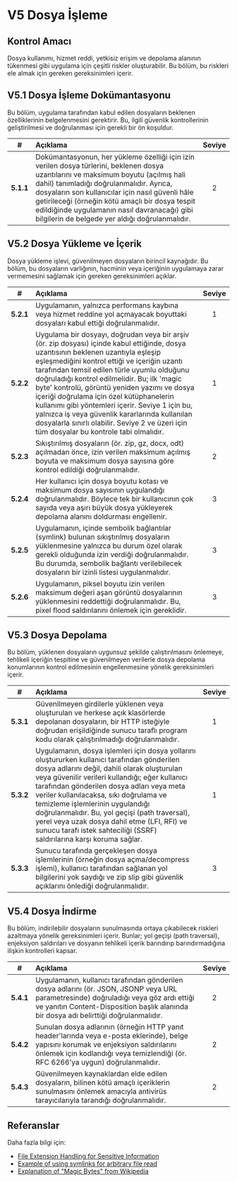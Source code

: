 # V5 Dosya İşleme

## Kontrol Amacı

Dosya kullanımı, hizmet reddi, yetkisiz erişim ve depolama alanının tükenmesi gibi uygulama için çeşitli riskler oluşturabilir. Bu bölüm, bu riskleri ele almak için gereken gereksinimleri içerir.

## V5.1 Dosya İşleme Dokümantasyonu

Bu bölüm, uygulama tarafından kabul edilen dosyaların beklenen özelliklerinin belgelenmesini gerektirir. Bu, ilgili güvenlik kontrollerinin geliştirilmesi ve doğrulanması için gerekli bir ön koşuldur.

| # | Açıklama | Seviye |
| :---: | :--- | :---: |
| **5.1.1** | Dokümantasyonun, her yükleme özelliği için izin verilen dosya türlerini, beklenen dosya uzantılarını ve maksimum boyutu (açılmış hali dahil) tanımladığı doğrulanmalıdır. Ayrıca, dosyaların son kullanıcılar için nasıl güvenli hâle getirileceği (örneğin kötü amaçlı bir dosya tespit edildiğinde uygulamanın nasıl davranacağı) gibi bilgilerin de belgede yer aldığı doğrulanmalıdır. | 2 |

## V5.2 Dosya Yükleme ve İçerik

Dosya yükleme işlevi, güvenilmeyen dosyaların birincil kaynağıdır. Bu bölüm, bu dosyaların varlığının, hacminin veya içeriğinin uygulamaya zarar vermemesini sağlamak için gereken gereksinimleri açıklar.

| # | Açıklama | Seviye |
| :---: | :--- | :---: |
| **5.2.1** | Uygulamanın, yalnızca performans kaybına veya hizmet reddine yol açmayacak boyuttaki dosyaları kabul ettiği doğrulanmalıdır. | 1 |
| **5.2.2** | Uygulama bir dosyayı, doğrudan veya bir arşiv (ör. zip dosyası) içinde kabul ettiğinde, dosya uzantısının beklenen uzantıyla eşleşip eşleşmediğini kontrol ettiği ve içeriğin uzantı tarafından temsil edilen türle uyumlu olduğunu doğruladığı kontrol edilmelidir. Bu; ilk 'magic byte' kontrolü, görüntü yeniden yazımı ve dosya içeriği doğrulama için özel kütüphanelerin kullanımı gibi yöntemleri içerir. Seviye 1 için bu, yalnızca iş veya güvenlik kararlarında kullanılan dosyalarla sınırlı olabilir. Seviye 2 ve üzeri için tüm dosyalar bu kontrole tabi olmalıdır. | 1 |
| **5.2.3** | Sıkıştırılmış dosyaların (ör. zip, gz, docx, odt) açılmadan önce, izin verilen maksimum açılmış boyuta ve maksimum dosya sayısına göre kontrol edildiği doğrulanmalıdır. | 2 |
| **5.2.4** | Her kullanıcı için dosya boyutu kotası ve maksimum dosya sayısının uygulandığı doğrulanmalıdır. Böylece tek bir kullanıcının çok sayıda veya aşırı büyük dosya yükleyerek depolama alanını doldurması engellenir. | 3 |
| **5.2.5** | Uygulamanın, içinde sembolik bağlantılar (symlink) bulunan sıkıştırılmış dosyaların yüklenmesine yalnızca bu durum özel olarak gerekli olduğunda izin verdiği doğrulanmalıdır. Bu durumda, sembolik bağlantı verilebilecek dosyaların bir izinli listesi uygulanmalıdır. | 3 |
| **5.2.6** | Uygulamanın, piksel boyutu izin verilen maksimum değeri aşan görüntü dosyalarının yüklenmesini reddettiği doğrulanmalıdır. Bu, pixel flood saldırılarını önlemek için gereklidir. | 3 |


## V5.3 Dosya Depolama

Bu bölüm, yüklenen dosyaların uygunsuz şekilde çalıştırılmasını önlemeye, tehlikeli içeriğin tespitine ve güvenilmeyen verilerle dosya depolama konumlarının kontrol edilmesinin engellenmesine yönelik gereksinimleri içerir.

| # | Açıklama | Seviye |
| :---: | :--- | :---: |
| **5.3.1** | Güvenilmeyen girdilerle yüklenen veya oluşturulan ve herkese açık klasörlerde depolanan dosyaların, bir HTTP isteğiyle doğrudan erişildiğinde sunucu taraflı program kodu olarak çalıştırılmadığı doğrulanmalıdır. | 1 |
| **5.3.2** | Uygulamanın, dosya işlemleri için dosya yollarını oluştururken kullanıcı tarafından gönderilen dosya adlarını değil, dahili olarak oluşturulan veya güvenilir verileri kullandığı; eğer kullanıcı tarafından gönderilen dosya adları veya meta veriler kullanılacaksa, sıkı doğrulama ve temizleme işlemlerinin uygulandığı doğrulanmalıdır. Bu, yol geçişi (path traversal), yerel veya uzak dosya dahil etme (LFI, RFI) ve sunucu tarafı istek sahteciliği (SSRF) saldırılarına karşı koruma sağlar. | 1 |
| **5.3.3** | Sunucu tarafında gerçekleşen dosya işlemlerinin (örneğin dosya açma/decompress işlemi), kullanıcı tarafından sağlanan yol bilgilerini yok saydığı ve zip slip gibi güvenlik açıklarını önlediği doğrulanmalıdır. | 3 |


## V5.4 Dosya İndirme

Bu bölüm, indirilebilir dosyaların sunulmasında ortaya çıkabilecek riskleri azaltmaya yönelik gereksinimleri içerir. Bunlar; yol geçişi (path traversal), enjeksiyon saldırıları ve dosyanın tehlikeli içerik barındırıp barındırmadığına ilişkin kontrolleri kapsar.

| # | Açıklama | Seviye |
| :---: | :--- | :---: |
| **5.4.1** | Uygulamanın, kullanıcı tarafından gönderilen dosya adlarını (ör. JSON, JSONP veya URL parametresinde) doğruladığı veya göz ardı ettiği ve yanıtın Content-Disposition başlık alanında bir dosya adı belirttiği doğrulanmalıdır. | 2 |
| **5.4.2** | Sunulan dosya adlarının (örneğin HTTP yanıt header'larında veya e-posta eklerinde), belge yapısını korumak ve enjeksiyon saldırılarını önlemek için kodlandığı veya temizlendiği (ör. RFC 6266’ya uygun) doğrulanmalıdır. | 2 |
| **5.4.3** | Güvenilmeyen kaynaklardan elde edilen dosyaların, bilinen kötü amaçlı içeriklerin sunulmasını önlemek amacıyla antivirüs tarayıcılarıyla tarandığı doğrulanmalıdır. | 2 |


## Referanslar

Daha fazla bilgi için:

* [File Extension Handling for Sensitive Information](https://owasp.org/www-community/vulnerabilities/Unrestricted_File_Upload)
* [Example of using symlinks for arbitrary file read](https://hackerone.com/reports/1439593)
* [Explanation of "Magic Bytes" from Wikipedia](https://en.wikipedia.org/wiki/List_of_file_signatures)
